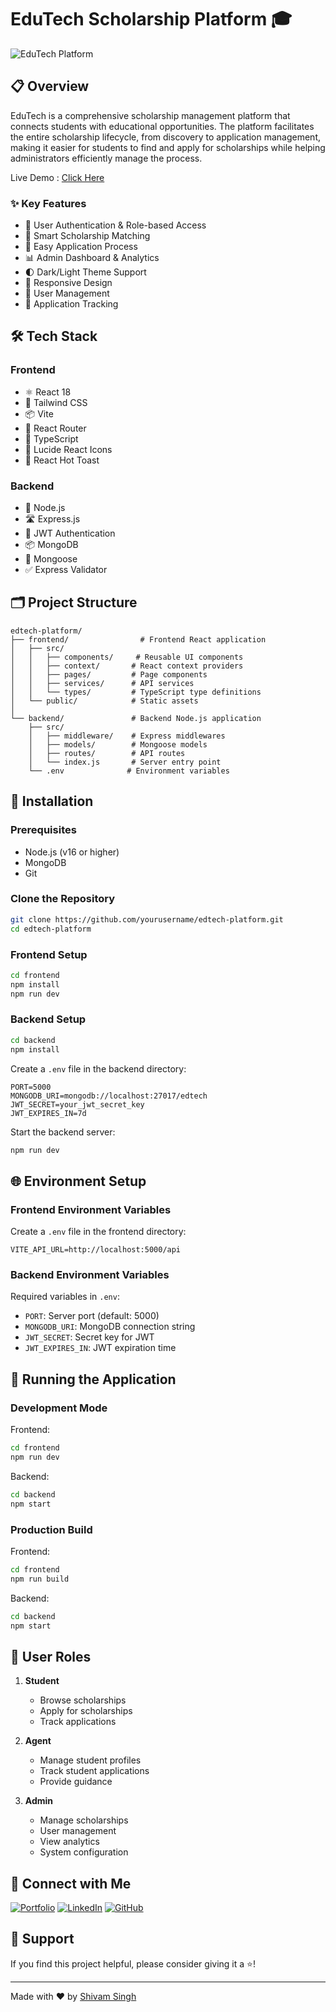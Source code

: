 # EduTech Scholarship Platform 🎓

![EduTech Platform](https://images.unsplash.com/photo-1523240795612-9a054b0db644?ixlib=rb-1.2.1&ixid=MnwxMjA3fDB8MHxwaG90by1wYWdlfHx8fGVufDB8fHx8&auto=format&fit=crop&w=1950&q=80)

## 📋 Overview

EduTech is a comprehensive scholarship management platform that connects students with educational opportunities. The platform facilitates the entire scholarship lifecycle, from discovery to application management, making it easier for students to find and apply for scholarships while helping administrators efficiently manage the process.

Live Demo : [Click Here](https://edtech-platform.vercel.app)

### ✨ Key Features

- 🔐 User Authentication & Role-based Access
- 🎯 Smart Scholarship Matching
- 📝 Easy Application Process
- 📊 Admin Dashboard & Analytics
- 🌓 Dark/Light Theme Support
- 📱 Responsive Design
- 👥 User Management
- 📨 Application Tracking

## 🛠️ Tech Stack

### Frontend
- ⚛️ React 18
- 🎨 Tailwind CSS
- 📦 Vite
- 🔄 React Router
- 📝 TypeScript
- 🎯 Lucide React Icons
- 🍞 React Hot Toast

### Backend
- 🚀 Node.js
- 🛣️ Express.js
- 🔐 JWT Authentication
- 📦 MongoDB
- 🔄 Mongoose
- ✅ Express Validator

## 🗂️ Project Structure

```
edtech-platform/
├── frontend/                # Frontend React application
│   ├── src/
│   │   ├── components/     # Reusable UI components
│   │   ├── context/       # React context providers
│   │   ├── pages/         # Page components
│   │   ├── services/      # API services
│   │   └── types/         # TypeScript type definitions
│   └── public/            # Static assets
│
└── backend/               # Backend Node.js application
    ├── src/
    │   ├── middleware/    # Express middlewares
    │   ├── models/        # Mongoose models
    │   ├── routes/        # API routes
    │   └── index.js       # Server entry point
    └── .env              # Environment variables
```

## 🚀 Installation

### Prerequisites
- Node.js (v16 or higher)
- MongoDB
- Git

### Clone the Repository

```bash
git clone https://github.com/yourusername/edtech-platform.git
cd edtech-platform
```

### Frontend Setup

```bash
cd frontend
npm install
npm run dev
```

### Backend Setup

```bash
cd backend
npm install
```

Create a `.env` file in the backend directory:

```env
PORT=5000
MONGODB_URI=mongodb://localhost:27017/edtech
JWT_SECRET=your_jwt_secret_key
JWT_EXPIRES_IN=7d
```

Start the backend server:

```bash
npm run dev
```

## 🌐 Environment Setup

### Frontend Environment Variables

Create a `.env` file in the frontend directory:

```env
VITE_API_URL=http://localhost:5000/api
```

### Backend Environment Variables

Required variables in `.env`:

- `PORT`: Server port (default: 5000)
- `MONGODB_URI`: MongoDB connection string
- `JWT_SECRET`: Secret key for JWT
- `JWT_EXPIRES_IN`: JWT expiration time

## 🚦 Running the Application

### Development Mode

Frontend:
```bash
cd frontend
npm run dev
```

Backend:
```bash
cd backend
npm start
```

### Production Build

Frontend:
```bash
cd frontend
npm run build
```

Backend:
```bash
cd backend
npm start
```

## 👥 User Roles

1. **Student**
   - Browse scholarships
   - Apply for scholarships
   - Track applications

2. **Agent**
   - Manage student profiles
   - Track student applications
   - Provide guidance

3. **Admin**
   - Manage scholarships
   - User management
   - View analytics
   - System configuration


## 🔗 Connect with Me

[![Portfolio](https://img.shields.io/badge/Portfolio-255E63?style=for-the-badge&logo=About.me&logoColor=white)](https://shivam04.tech)
[![LinkedIn](https://img.shields.io/badge/LinkedIn-0077B5?style=for-the-badge&logo=linkedin&logoColor=white)](https://linkedin.com/in/shivamsingh57680/)
[![GitHub](https://img.shields.io/badge/GitHub-100000?style=for-the-badge&logo=github&logoColor=white)](https://github.com/shibbu04/)

## 💖 Support

If you find this project helpful, please consider giving it a ⭐️!

---

Made with ❤️ by [Shivam Singh](https://shivam04.tech)
